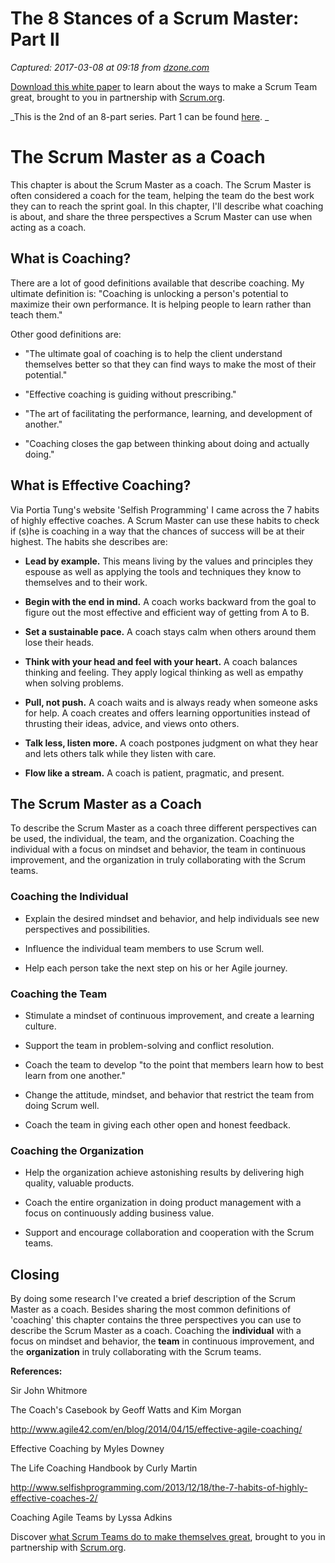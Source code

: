 # The 8 Stances of a Scrum Master: Part II

_Captured: 2017-03-08 at 09:18 from [dzone.com](https://dzone.com/articles/the-8-stances-of-a-scrum-master-part-2)_

[Download this white paper](https://dzone.com/go?i=150025&u=https%3A%2F%2Fwww.scrum.org%2FAbout%2FAll-Articles%2FarticleType%2FArticleView%2FarticleId%2F1029%2FCharacteristics-of-a-Great-Scrum-Team%3Futm_source%3DDZone%26utm_medium%3DArticle%26utm_campaign%3DGreatScrumTeam) to learn about the ways to make a Scrum Team great, brought to you in partnership with [Scrum.org](https://dzone.com/go?i=150025&u=https%3A%2F%2Fwww.scrum.org%2FAbout%2FAll-Articles%2FarticleType%2FArticleView%2FarticleId%2F1029%2FCharacteristics-of-a-Great-Scrum-Team%3Futm_source%3DDZone%26utm_medium%3DArticle%26utm_campaign%3DGreatScrumTeam).

_This is the 2nd of an 8-part series. Part 1 can be found [here](https://dzone.com/articles/the-8-stances-of-a-scrum-master-part-1-1). _

# The Scrum Master as a Coach

This chapter is about the Scrum Master as a coach. The Scrum Master is often considered a coach for the team, helping the team do the best work they can to reach the sprint goal. In this chapter, I'll describe what coaching is about, and share the three perspectives a Scrum Master can use when acting as a coach.

## What is Coaching?

There are a lot of good definitions available that describe coaching. My ultimate definition is: "Coaching is unlocking a person's potential to maximize their own performance. It is helping people to learn rather than teach them."

Other good definitions are:

  * "The ultimate goal of coaching is to help the client understand themselves better so that they can find ways to make the most of their potential."

  * "Effective coaching is guiding without prescribing."

  * "The art of facilitating the performance, learning, and development of another."

  * "Coaching closes the gap between thinking about doing and actually doing."

## What is Effective Coaching?

Via Portia Tung's website 'Selfish Programming' I came across the 7 habits of highly effective coaches. A Scrum Master can use these habits to check if (s)he is coaching in a way that the chances of success will be at their highest. The habits she describes are:

  * **Lead by example.** This means living by the values and principles they espouse as well as applying the tools and techniques they know to themselves and to their work.

  * **Begin with the end in mind.** A coach works backward from the goal to figure out the most effective and efficient way of getting from A to B.

  * **Set a sustainable pace.** A coach stays calm when others around them lose their heads.

  * **Think with your head and feel with your heart.** A coach balances thinking and feeling. They apply logical thinking as well as empathy when solving problems.

  * **Pull, not push.** A coach waits and is always ready when someone asks for help. A coach creates and offers learning opportunities instead of thrusting their ideas, advice, and views onto others.

  * **Talk less, listen more.** A coach postpones judgment on what they hear and lets others talk while they listen with care.

  * **Flow like a stream.** A coach is patient, pragmatic, and present.

## The Scrum Master as a Coach

To describe the Scrum Master as a coach three different perspectives can be used, the individual, the team, and the organization. Coaching the individual with a focus on mindset and behavior, the team in continuous improvement, and the organization in truly collaborating with the Scrum teams.

### Coaching the Individual

  * Explain the desired mindset and behavior, and help individuals see new perspectives and possibilities.

  * Influence the individual team members to use Scrum well.

  * Help each person take the next step on his or her Agile journey.

### Coaching the Team

  * Stimulate a mindset of continuous improvement, and create a learning culture.

  * Support the team in problem-solving and conflict resolution.

  * Coach the team to develop "to the point that members learn how to best learn from one another."

  * Change the attitude, mindset, and behavior that restrict the team from doing Scrum well.

  * Coach the team in giving each other open and honest feedback.

### Coaching the Organization

  * Help the organization achieve astonishing results by delivering high quality, valuable products.

  * Coach the entire organization in doing product management with a focus on continuously adding business value.

  * Support and encourage collaboration and cooperation with the Scrum teams.

## Closing

By doing some research I've created a brief description of the Scrum Master as a coach. Besides sharing the most common definitions of 'coaching' this chapter contains the three perspectives you can use to describe the Scrum Master as a coach. Coaching the **individual** with a focus on mindset and behavior, the **team** in continuous improvement, and the **organization** in truly collaborating with the Scrum teams.

**References:**

Sir John Whitmore

The Coach's Casebook by Geoff Watts and Kim Morgan

<http://www.agile42.com/en/blog/2014/04/15/effective-agile-coaching/>

Effective Coaching by Myles Downey

The Life Coaching Handbook by Curly Martin

<http://www.selfishprogramming.com/2013/12/18/the-7-habits-of-highly-effective-coaches-2/>

Coaching Agile Teams by Lyssa Adkins

Discover [what Scrum Teams do to make themselves great](https://dzone.com/go?i=150024&u=https%3A%2F%2Fwww.scrum.org%2FAbout%2FAll-Articles%2FarticleType%2FArticleView%2FarticleId%2F1029%2FCharacteristics-of-a-Great-Scrum-Team%3Futm_source%3DDZone%26utm_medium%3DArticle%26utm_campaign%3DGreatScrumTeam), brought to you in partnership with [Scrum.org](https://dzone.com/go?i=150024&u=https%3A%2F%2Fwww.scrum.org%2FAbout%2FAll-Articles%2FarticleType%2FArticleView%2FarticleId%2F1029%2FCharacteristics-of-a-Great-Scrum-Team%3Futm_source%3DDZone%26utm_medium%3DArticle%26utm_campaign%3DGreatScrumTeam).
